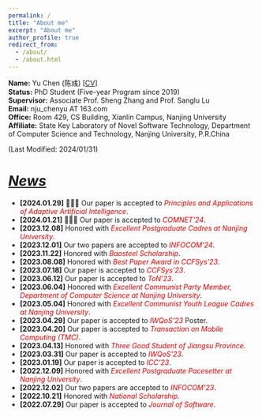 ```yaml
---
permalink: /
title: "About me"
excerpt: "About me"
author_profile: true
redirect_from: 
  - /about/
  - /about.html
---
```

**Name:** Yu Chen (陈彧) [[CV](http://chenyu97.github.io/files/cv.pdf)]  
**Status:** PhD Student (Five-year Program since 2019)  
**Supervisor:** Associate Prof. Sheng Zhang and Prof. Sanglu Lu  
**Email:** nju_chenyu AT 163.com  
**Office:** Room 429, CS Building, Xianlin Campus, Nanjing University  
**Affiliate:** State Key Laboratory of Novel Software Technology, Department of Computer Science and Technology, Nanjing University, P.R.China  

(Last Modified: 2024/01/31) 

# ***<u>News</u>***
- **[2024.01.29]** 🎉🎉🎉 Our paper is accepted to *<font color="#dd0000">Principles and Applications of Adaptive Artificial Intelligence</font>*. 
- **[2024.01.21]** 🎉🎉🎉 Our paper is accepted to *<font color="#dd0000">COMNET'24</font>*.
- **[2023.12.08]** Honored with *<font color="#dd0000">Excellent Postgraduate Cadres at Nanjing University</font>*.
- **[2023.12.01]** Our two papers are accepted to *<font color="#dd0000">INFOCOM'24</font>*.
- **[2023.11.22]** Honored with *<font color="#dd0000">Baosteel Scholarship</font>*.
- **[2023.08.08]** Honored with *<font color="#dd0000">Best Paper Award in CCFSys'23</font>*.
- **[2023.07.18]** Our paper is accepted to *<font color="#dd0000">CCFSys'23</font>*.
- **[2023.06.12]** Our paper is accepted to *<font color="#dd0000">ToN'23</font>*.
- **[2023.06.04]** Honored with *<font color="#dd0000">Excellent Communist Party Member, Department of Computer Science at Nanjing University</font>*.
- **[2023.05.04]** Honored with *<font color="#dd0000">Excellent Communist Youth League Cadres at Nanjing University</font>*.
- **[2023.04.29]** Our paper is accepted to *<font color="#dd0000">IWQoS'23</font>* Poster.
- **[2023.04.20]** Our paper is accepted to *<font color="#dd0000">Transaction on Mobile Computing (TMC)</font>*.
- **[2023.04.13]** Honored with *<font color="#dd0000">Three Good Student of Jiangsu Province</font>*.
- **[2023.03.31]** Our paper is accepted to *<font color="#dd0000">IWQoS'23</font>*.
- **[2023.01.19]** Our paper is accepted to *<font color="#dd0000">ICC'23</font>*.
- **[2022.12.09]** Honored with *<font color="#dd0000">Excellent Postgraduate Pacesetter at Nanjing University</font>*.
- **[2022.12.02]** Our two papers are accepted to *<font color="#dd0000">INFOCOM'23</font>*.
- **[2022.10.21]** Honored with *<font color="#dd0000">National Scholarship</font>*.
- **[2022.07.29]** Our paper is accepted to *<font color="#dd0000">Journal of Software</font>*.